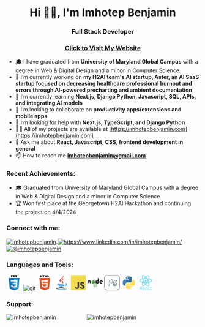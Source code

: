 <h1 align="center">Hi 👋🏾, I'm Imhotep Benjamin</h1>
<h3 align="center">Full Stack Developer</h3>
<h3 align="center"><a href="https://imhotepbenjamin.com/" target="_blank"> Click to Visit My Website</a></h3>

- 🎓 I have graduated from **University of Maryland Global Campus** with a degree in Web & Digital Design and a minor in Computer Science.
- 🔭 I’m currently working on **my H2AI team's AI startup, Aster, an AI SaaS startup focused on decreasing healthcare professional burnout and errors through AI-powered precharting and ambient documentation**
- 🌱 I’m currently learning **Next.js, Django Python, Javascript, SQL, APIs, and integrating AI models**
- 👯 I’m looking to collaborate on **productivity apps/extensions and mobile apps**
- 🤝 I’m looking for help with **Next.js, TypeScript, and Django Python**
- 👨‍💻 All of my projects are available at [https://imhotepbenjamin.com](https://imhotepbenjamin.com)
- 💬 Ask me about **React, Javascript, CSS, frontend development in general**
- 📫 How to reach me **imhotepbenjamin@gmail.com**

<h3 align="left">Recent Achievements:</h3>
<ul>
  <li>🎓 Graduated from University of Maryland Global Campus with a degree in Web & Digital Design and a minor in Computer Science</li>
  <li>🏆 Won first place at the Georgetown H2AI Hackathon and continuing the project on 4/4/2024</li>
</ul>

<h3 align="left">Connect with me:</h3>
<p align="left">
  <a href="https://twitter.com/imhotepbenjamin" target="_blank">
    <img align="center" src="https://raw.githubusercontent.com/rahuldkjain/github-profile-readme-generator/master/src/images/icons/Social/twitter.svg" alt="imhotepbenjamin" height="30" width="40" />
  </a>
  <a href="https://www.linkedin.com/in/imhotepbenjamin/" target="_blank">
    <img align="center" src="https://raw.githubusercontent.com/rahuldkjain/github-profile-readme-generator/master/src/images/icons/Social/linked-in-alt.svg" alt="https://www.linkedin.com/in/imhotepbenjamin/" height="30" width="40" />
  </a>
  <a href="https://medium.com/@imhotepbenjamin" target="_blank">
    <img align="center" src="https://raw.githubusercontent.com/rahuldkjain/github-profile-readme-generator/master/src/images/icons/Social/medium.svg" alt="@imhotepbenjamin" height="30" width="40" />
  </a>
</p>

<h3 align="left">Languages and Tools:</h3>
<p align="left">
  <img src="https://raw.githubusercontent.com/devicons/devicon/master/icons/css3/css3-original-wordmark.svg" alt="css3" width="40" height="40" />
  <img src="https://www.vectorlogo.zone/logos/git-scm/git-scm-icon.svg" alt="git" width="40" height="40" />
  <img src="https://raw.githubusercontent.com/devicons/devicon/master/icons/html5/html5-original-wordmark.svg" alt="html5" width="40" height="40" />
  <img src="https://raw.githubusercontent.com/devicons/devicon/master/icons/java/java-original.svg" alt="java" width="40" height="40" />
  <img src="https://raw.githubusercontent.com/devicons/devicon/master/icons/javascript/javascript-original.svg" alt="javascript" width="40" height="40" />
  <img src="https://raw.githubusercontent.com/devicons/devicon/master/icons/nodejs/nodejs-original-wordmark.svg" alt="nodejs" width="40" height="40" />
  <img src="https://raw.githubusercontent.com/devicons/devicon/master/icons/photoshop/photoshop-line.svg" alt="photoshop" width="40" height="40" />
  <img src="https://raw.githubusercontent.com/devicons/devicon/master/icons/python/python-original.svg" alt="python" width="40" height="40" />
  <img src="https://raw.githubusercontent.com/devicons/devicon/master/icons/react/react-original-wordmark.svg" alt="react" width="40" height="40" />
</p>

<h3 align="left">Support:</h3>
<p>
  <img align="left" src="https://cdn.buymeacoffee.com/buttons/v2/default-yellow.png" height="50" width="210" alt="imhotepbenjamin" />
  <img align="left" src="https://cdn.ko-fi.com/cdn/kofi3.png?v=3" height="50" width="210" alt="imhotepbenjamin" />
</p>
<br /><br />

